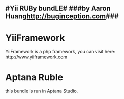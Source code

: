 #Yii RUBy bundLE#
###by Aaron Huang<http://buginception.com>###
---------------
# YiiFramework #
YiiFramework is a php framework, you can visit here:
<http://www.yiiframework.com>

# Aptana Ruble #
this bundle is run in Aptana Studio.